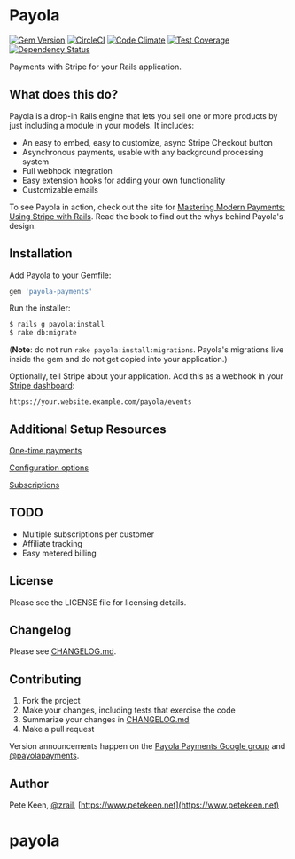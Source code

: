 # Payola

[![Gem Version](https://badge.fury.io/rb/payola-payments.svg)](http://badge.fury.io/rb/payola-payments) [![CircleCI](https://circleci.com/gh/payolapayments/payola.svg?style=shield)](https://circleci.com/gh/payolapayments/payola) [![Code Climate](https://codeclimate.com/github/payolapayments/payola/badges/gpa.svg)](https://codeclimate.com/github/payolapayments/payola) [![Test Coverage](https://codeclimate.com/github/payolapayments/payola/badges/coverage.svg)](https://codeclimate.com/github/payolapayments/payola) [![Dependency Status](https://gemnasium.com/badges/github.com/payolapayments/payola.svg)](https://gemnasium.com/github.com/payolapayments/payola)


Payments with Stripe for your Rails application.

## What does this do?

Payola is a drop-in Rails engine that lets you sell one or more products by just including a module in your models. It includes:

* An easy to embed, easy to customize, async Stripe Checkout button
* Asynchronous payments, usable with any background processing system
* Full webhook integration
* Easy extension hooks for adding your own functionality
* Customizable emails

To see Payola in action, check out the site for [Mastering Modern Payments: Using Stripe with Rails](https://www.masteringmodernpayments.com). Read the book to find out the whys behind Payola's design.

## Installation

Add Payola to your Gemfile:

```ruby
gem 'payola-payments'
```

Run the installer:

```bash
$ rails g payola:install
$ rake db:migrate
```

(**Note**: do not run `rake payola:install:migrations`. Payola's migrations live inside the gem and do not get copied into your application.)

Optionally, tell Stripe about your application. Add this as a webhook in your [Stripe dashboard](https://dashboard.stripe.com/account/webhooks):

```
https://your.website.example.com/payola/events
```

## Additional Setup Resources


[One-time payments](https://github.com/payolapayments/payola/wiki/One-time-payments)

[Configuration options](https://github.com/payolapayments/payola/wiki/Configuration-options)

[Subscriptions](https://github.com/payolapayments/payola/wiki/Subscriptions)

## TODO

* Multiple subscriptions per customer
* Affiliate tracking
* Easy metered billing

## License

Please see the LICENSE file for licensing details.


## Changelog

Please see [CHANGELOG.md](CHANGELOG.md).

## Contributing

1. Fork the project
2. Make your changes, including tests that exercise the code
3. Summarize your changes in [CHANGELOG.md](CHANGELOG.md)
4. Make a pull request

Version announcements happen on the [Payola Payments Google group](https://groups.google.com/forum/#!forum/payola-payments) and [@payolapayments](https://twitter.com/payolapayments).

## Author

Pete Keen, [@zrail](https://twitter.com/zrail), [https://www.petekeen.net](https://www.petekeen.net)
# payola
